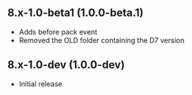 ## 8.x-1.0-beta1 (1.0.0-beta.1)
* Adds before pack event
* Removed the OLD folder containing the D7 version

## 8.x-1.0-dev (1.0.0-dev)
* Initial release
